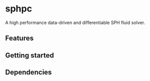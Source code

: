 # sphpc

A high performance data-driven and differentiable SPH fluid solver.

## Features


## Getting started


## Dependencies
